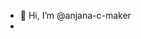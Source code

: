 - 👋 Hi, I’m @anjana-c-maker
-

<!---
anjana-c-maker/anjana-c-maker is a ✨ special ✨ repository because its `README.md` (this file) appears on your GitHub profile.
You can click the Preview link to take a look at your changes.
--->
